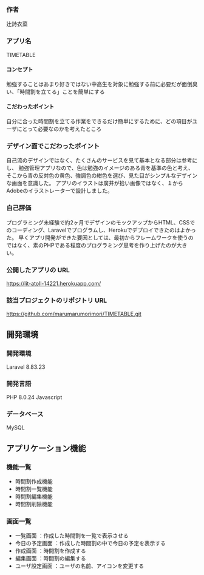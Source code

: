 ### 作者
辻詩衣菜
### アプリ名
TIMETABLE

#### コンセプト
勉強することはあまり好きではない中高生を対象に勉強する前に必要だが面倒臭い、「時間割を立てる」ことを簡単にする

#### こだわったポイント
自分に合った時間割を立てる作業をできるだけ簡単にするために、どの項目がユーザにとって必要なのかを考えたところ

### デザイン面でこだわったポイント
自己流のデザインではなく、たくさんのサービスを見て基本となる部分は参考にし、
勉強管理アプリなので、色は勉強のイメージのある青を基準の色と考え、そこから青の反対色の黄色、強調色の紺色を選び、見た目がシンプルなデザインな画面を意識した。
アプリのイラストは廣井が拾い画像ではなく、１からAdobeのイラストレーターで設計しました。

###  自己評価
プログラミング未経験で約2ヶ月でデザインのモックアップからHTML、CSSでのコーディング、Laravelでプログラムし、Herokuでデプロイできたのはよかった。
早くアプリ開発ができた要因としては、最初からフレームワークを使うのではなく、素のPHPである程度のプログラミング思考を作り上げたのが大きい。

### 公開したアプリの URL
https://lit-atoll-14221.herokuapp.com/


### 該当プロジェクトのリポジトリ URL
https://github.com/marumarumorimori/TIMETABLE.git

## 開発環境
### 開発環境
Laravel 8.83.23

### 開発言語
PHP 8.0.24
Javascript

### データベース
MySQL


## アプリケーション機能

### 機能一覧
- 時間割作成機能
- 時間割一覧機能
- 時間割編集機能
- 時間割削除機能

### 画面一覧
- 一覧画面 ：作成した時間割を一覧で表示させる
- 今日の予定画面 ：作成した時間割の中で今日の予定を表示する
- 作成画面 ：時間割を作成する
- 編集画面 ：時間割の編集する
- ユーザ設定画面 ：ユーザの名前、アイコンを変更する
